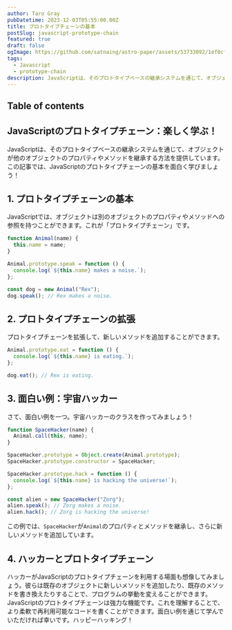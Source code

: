 ```yaml
---
author: Taro Gray
pubDatetime: 2023-12-03T05:55:00.00Z
title: プロトタイプチェーンの基本
postSlug: javascript-prototype-chain
featured: true
draft: false
ogImage: https://github.com/satnaing/astro-paper/assets/53733092/1ef0cf03-8137-4d67-ac81-84a032119e3a
tags:
  - Javascript
  - prototype-chain
description: JavaScriptは、そのプロトタイプベースの継承システムを通じて、オブジェクトが他のオブジェクトのプロパティやメソッドを継承する方法を提供しています。この記事では、JavaScriptのプロトタイプチェーンの基本を面白く学びましょう！
---
```


## Table of contents

## JavaScriptのプロトタイプチェーン：楽しく学ぶ！

JavaScriptは、そのプロトタイプベースの継承システムを通じて、オブジェクトが他のオブジェクトのプロパティやメソッドを継承する方法を提供しています。この記事では、JavaScriptのプロトタイプチェーンの基本を面白く学びましょう！

## 1. プロトタイプチェーンの基本

JavaScriptでは、オブジェクトは別のオブジェクトのプロパティやメソッドへの参照を持つことができます。これが「プロトタイプチェーン」です。

```javascript
function Animal(name) {
  this.name = name;
}

Animal.prototype.speak = function () {
  console.log(`${this.name} makes a noise.`);
};

const dog = new Animal("Rex");
dog.speak(); // Rex makes a noise.
```

## 2. プロトタイプチェーンの拡張

プロトタイプチェーンを拡張して、新しいメソッドを追加することができます。

```javascript
Animal.prototype.eat = function () {
  console.log(`${this.name} is eating.`);
};

dog.eat(); // Rex is eating.
```

## 3. 面白い例：宇宙ハッカー

さて、面白い例を一つ。宇宙ハッカーのクラスを作ってみましょう！

```javascript
function SpaceHacker(name) {
  Animal.call(this, name);
}

SpaceHacker.prototype = Object.create(Animal.prototype);
SpaceHacker.prototype.constructor = SpaceHacker;

SpaceHacker.prototype.hack = function () {
  console.log(`${this.name} is hacking the universe!`);
};

const alien = new SpaceHacker("Zorg");
alien.speak(); // Zorg makes a noise.
alien.hack(); // Zorg is hacking the universe!
```

この例では、`SpaceHacker`が`Animal`のプロパティとメソッドを継承し、さらに新しいメソッドを追加しています。

## 4. ハッカーとプロトタイプチェーン

ハッカーがJavaScriptのプロトタイプチェーンを利用する場面も想像してみましょう。彼らは既存のオブジェクトに新しいメソッドを追加したり、既存のメソッドを書き換えたりすることで、プログラムの挙動を変えることができます。
JavaScriptのプロトタイプチェーンは強力な機能です。これを理解することで、より柔軟で再利用可能なコードを書くことができます。面白い例を通じて学んでいただければ幸いです。ハッピーハッキング！
